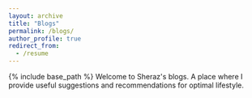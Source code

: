 ```yaml
---
layout: archive
title: "Blogs"
permalink: /blogs/
author_profile: true
redirect_from:
  - /resume
---
```


{% include base_path %}
Welcome to Sheraz's blogs. 
A place where I provide useful suggestions and recommendations for optimal lifestyle.
